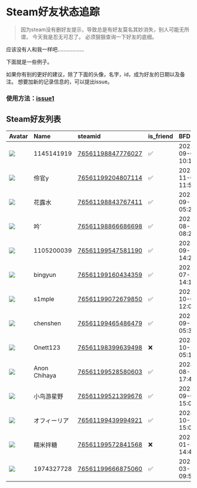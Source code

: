 # Steam好友状态追踪

> 因为steam没有删好友提示，导致总是有好友莫名其妙消失，别人可能无所谓，
> 今天我是忍无可忍了。 必须狠狠查询一下好友的底细。

应该没有人和我一样吧………………

下面就是一些例子。

如果你有别的更好的建议，除了下面的头像，名字，id，成为好友的日期以及备注。 想要加新的记录信息的，可以提出issue。

### 使用方法：[issue1](https://github.com/systemannounce/SteamFriends/issues/1)



## Steam好友列表

| Avatar                                                                            | Name         | steamid                                                                     | is_friend   | BFD                 | Remark   |
|:----------------------------------------------------------------------------------|:-------------|:----------------------------------------------------------------------------|:------------|:--------------------|:---------|
| ![](https://avatars.steamstatic.com/2fe1b9f38d602244e673625cdcd7e866fe9b0af8.jpg) | 1145141919   | [76561198847776027](https://steamcommunity.com/profiles/76561198847776027/) | ✅           | 2023-09-08 10:18:15 |          |
| ![](https://avatars.steamstatic.com/aa6f89ec6115b17e0e074bb7f1fb2c2b0744bb84.jpg) | 伶官y          | [76561199204807114](https://steamcommunity.com/profiles/76561199204807114/) | ✅           | 2023-11-02 11:54:11 |          |
| ![](https://avatars.steamstatic.com/5b8825b34c5d77b00c3a18897f2f1175fa0e0e57.jpg) | 花露水          | [76561198843767411](https://steamcommunity.com/profiles/76561198843767411/) | ✅           | 2023-09-10 05:26:10 |          |
| ![](https://avatars.steamstatic.com/c5af5aa08f48f2632b620258861a6ca6f379f3d3.jpg) | 吟`           | [76561198866686698](https://steamcommunity.com/profiles/76561198866686698/) | ✅           | 2023-08-22 08:23:18 |          |
| ![](https://avatars.steamstatic.com/d5a174cc30a29574c0a39d20880aa3ca532bd8f4.jpg) | 1105200039   | [76561199547581190](https://steamcommunity.com/profiles/76561199547581190/) | ✅           | 2023-09-13 14:25:48 |          |
| ![](https://avatars.steamstatic.com/e0345d95a99a0280d31aaec05676eaad7a125d2c.jpg) | bingyun      | [76561199160434359](https://steamcommunity.com/profiles/76561199160434359/) | ✅           | 2023-07-21 14:12:15 |          |
| ![](https://avatars.steamstatic.com/9ff07375921e6971a5a0985d933fb4794468ddaa.jpg) | s1mple       | [76561199072679850](https://steamcommunity.com/profiles/76561199072679850/) | ✅           | 2023-10-07 12:05:42 |          |
| ![](https://avatars.steamstatic.com/ed03f9a4f1505b0006c5119038e84ebafd4d08de.jpg) | chenshen     | [76561199465486479](https://steamcommunity.com/profiles/76561199465486479/) | ✅           | 2023-09-10 05:30:41 |          |
| ![](https://avatars.steamstatic.com/ee5cc428258a2f7f5775ae66f8bbcde744738e44.jpg) | Onett123     | [76561198399639498](https://steamcommunity.com/profiles/76561198399639498/) | ❌           | 2023-10-23 05:12:28 |          |
| ![](https://avatars.steamstatic.com/f457706506cf550f60cd4278953e1bfc09768bd0.jpg) | Anon Chihaya | [76561199528580603](https://steamcommunity.com/profiles/76561199528580603/) | ✅           | 2024-08-29 17:41:53 |          |
| ![](https://avatars.steamstatic.com/333e4f1d035349552e55e2f197cf5aaea9bf72e6.jpg) | 小鸟游星野        | [76561199521399676](https://steamcommunity.com/profiles/76561199521399676/) | ✅           | 2023-09-08 15:07:17 |          |
| ![](https://avatars.steamstatic.com/7b9cd45958ada9a33bf31757a98f6272d7250e33.jpg) | オフィーリア       | [76561199439994921](https://steamcommunity.com/profiles/76561199439994921/) | ✅           | 2024-10-20 15:00:02 |          |
| ![](https://avatars.steamstatic.com/ee5cc428258a2f7f5775ae66f8bbcde744738e44.jpg) | 糯米拌糖         | [76561199572841568](https://steamcommunity.com/profiles/76561199572841568/) | ❌           | 2025-01-30 14:48:37 |          |
| ![](https://avatars.steamstatic.com/fef49e7fa7e1997310d705b2a6158ff8dc1cdfeb.jpg) | 1974327728   | [76561199666875060](https://steamcommunity.com/profiles/76561199666875060/) | ✅           | 2025-03-10 09:54:09 |          |